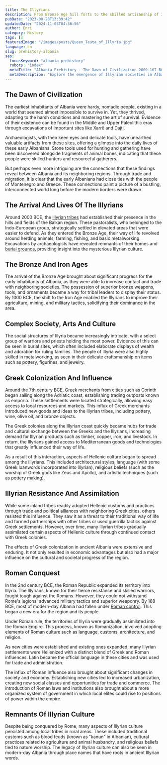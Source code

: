 ```yaml
---
title: The Illyrians
description: From Bronze Age hill forts to the skilled artisanship of Iron Age Illyria, Albania's tribal origins shaped its unique identity on the frontier of the Mediterranean world.
pubDate: "2023-08-28T13:39:42"
updatedDate: "2024-11-05T04:36:56"
author: Enri
category: History
tags: []
featuredImage: "/images/posts/Queen_Teuta_of_Illyria.jpg"
language: en
slug: prehistory-albania
seo:
  focusKeyword: "albania prehistory"
  robots: "index"
  metaTitle: "Albania Prehistory - The Dawn of Civilization 2000-167 BCE"
  metaDescription: "Explore the emergence of Illyrian societies in Albania during the Bronze and Iron Ages, their cultural achievements and resistance against Roman conquest."
---
```


## The Dawn of Civilization

The earliest inhabitants of Albania were hardy, nomadic people, existing in a world that seemed almost impossible to survive in. Yet, they thrived, adapting to the harsh conditions and mastering the art of survival. Evidence of their existence can be found in the Middle and Upper Paleolithic eras through excavations of important sites like Xarrë and Dajti.

Archaeologists, with their keen eyes and delicate tools, have unearthed valuable artifacts from these sites, offering a glimpse into the daily lives of these early Albanians. Stone tools used for hunting and gathering have been discovered alongside fragments of animal bones, indicating that these people were skilled hunters and resourceful gatherers.

But perhaps even more intriguing are the connections that these findings reveal between Albania and its neighboring regions. Through trade and migration, it is clear that the early Albanians had close ties with the people of Montenegro and Greece. These connections paint a picture of a bustling, interconnected world long before the modern borders were drawn.

## The Arrival And Lives Of The Illyrians

Around 2000 BCE, the [Illyrian tribes](https://albaniavisit.com/the-illyrians/) had established their presence in the hills and fields of the Balkan region. These pastoralists, who belonged to the Indo-European group, strategically settled in elevated areas that were easier to defend. As they entered the Bronze Age, their way of life revolved around herding animals, farming, fishing, and basic metalworking. Excavations by archaeologists have revealed remnants of their homes and [burial grounds](/images/posts/Kalmenica-Tumulus-Albania-Museum.png), providing insight into the mysterious Illyrian culture.

## The Bronze And Iron Ages

The arrival of the Bronze Age brought about significant progress for the early inhabitants of Albania, as they were able to increase contact and trade with neighboring societies. The possession of superior bronze weapons, tools, and ornaments became a way for tribal leaders to display their status. By 1000 BCE, the shift to the Iron Age enabled the Illyrians to improve their agriculture, mining, and military tactics, solidifying their dominance in the area.

## Complex Society, Arts And Culture

The social structures of Illyria became increasingly intricate, with a select group of warriors and priests holding the most power. Evidence of this can be seen in burial sites, which often included elaborate displays of wealth and adoration for ruling families. The people of Illyria were also highly skilled in metalworking, as seen in their delicate craftsmanship on items such as pottery, figurines, and jewelry.

## Greek Colonization And Influence

Around the 7th century BCE, Greek merchants from cities such as Corinth began sailing along the Adriatic coast, establishing trading outposts known as emporia. These settlements were located strategically, allowing easy access to local resources and markets. This influx of Greek merchants introduced new goods and ideas to the Illyrian tribes, including pottery, wine, olive oil, and bronze objects.

The Greek colonies along the Illyrian coast quickly became hubs for trade and cultural exchange between the Greeks and the Illyrians, increasing demand for Illyrian products such as timber, copper, iron, and livestock. In return, the Illyrians gained access to Mediterranean goods and technologies that greatly influenced their way of life.

As a result of this interaction, aspects of Hellenic culture began to spread among the Illyrians. This included architectural styles, language (with some Greek loanwords incorporated into Illyrian), religious beliefs (such as the worship of Greek gods like Zeus and Apollo), and artistic techniques (such as pottery making).

## Illyrian Resistance And Assimilation

While some inland tribes readily adopted Hellenic customs and practices through trade and political alliances with neighboring Greek cities, others resisted this influence. They saw it as a threat to their traditional way of life and formed partnerships with other tribes or used guerrilla tactics against Greek settlements. However, over time, many Illyrian tribes gradually assimilated certain aspects of Hellenic culture through continued contact with Greek colonies.

The effects of Greek colonization in ancient Albania were extensive and enduring. It not only resulted in economic advantages but also had a major influence on the cultural and societal progress of the region.

## Roman Conquest

In the 2nd century BCE, the Roman Republic expanded its territory into Illyria. The Illyrians, known for their fierce resistance and skilled warriors, fought tough against the Romans. However, they could not withstand Rome's legions' advanced military tactics and superior weaponry. By 168 BCE, most of modern-day Albania had fallen under [Roman control](https://albaniavisit.com/albanias-roman-era/). This began a new era for the region and its people.

Under Roman rule, the territories of Illyria were gradually assimilated into the Roman Empire. This process, known as Romanization, involved adopting elements of Roman culture such as language, customs, architecture, and religion.

As new cities were established and existing ones expanded, many Illyrian settlements were Hellenized with a distinct blend of Greek and Roman influences. Latin became the official language in these cities and was used for trade and administration.

The influx of Roman influence also brought about significant changes in society and economy. Establishing new cities led to increased urbanization, creating new social classes and opportunities for trade and commerce. The introduction of Roman laws and institutions also brought about a more organized system of government in which local elites could rise to positions of power within the empire.

## Remnants Of Illyrian Culture

Despite being conquered by Rome, many aspects of Illyrian culture persisted among local tribes in rural areas. These included traditional customs such as blood feuds (known as "kanun" in Albanian), cultural practices related to agriculture and animal husbandry, and religious beliefs tied to nature worship. The legacy of Illyrian culture can also be seen in modern-day Albania through place names that have roots in ancient Illyrian words.

